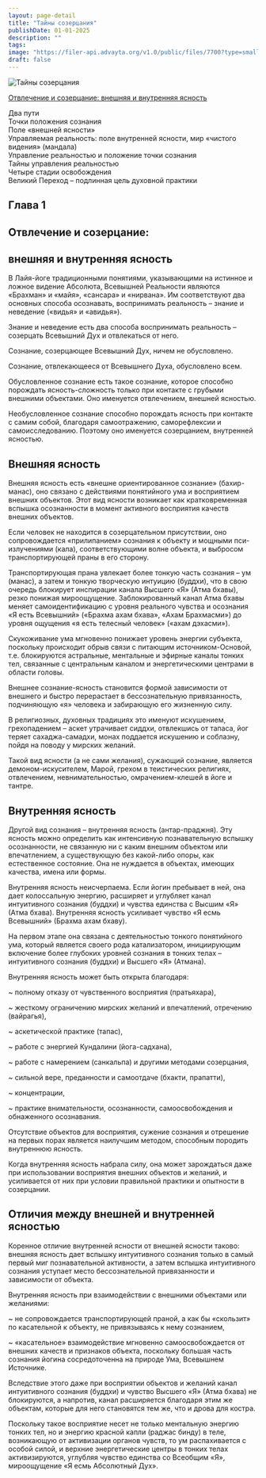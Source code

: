 ```yaml
---
layout: page-detail
title: "Тайны созерцания"
publishDate: 01-01-2025
description: ""
tags:
image: "https://filer-api.advayta.org/v1.0/public/files/7700?type=small"
draft: false
---
```


![Тайны созерцания](https://filer-api.advayta.org/v1.0/public/files/7700?size=medium)

[Отвлечение и созерцание: внешняя и внутренняя ясность](#1)   

 Два пути   
 Точки положения сознания   
 Поле «внешней ясности»   
 Управляемая реальность: поле внутренней ясности, мир «чистого видения» (мандала)   
 Управление реальностью и положение точки сознания   
 Тайны управления реальностью   
 Четыре стадии освобождения   
 Великий Переход – подлинная цель духовной практики 

## Глава 1
## Отвлечение и созерцание: 
## внешняя и внутренняя ясность
 В Лайя-йоге традиционными понятиями, указывающими на истинное и ложное видение Абсолюта, Всевышней Реальности являются «Брахман» и «майя», «сансара» и «нирвана». Им соответствуют два основных способа осознавать, воспринимать реальность – знание и неведение («видья» и «авидья»).

 Знание и неведение есть два способа воспринимать реальность – созерцать Всевышний Дух и отвлекаться от него. 

 Сознание, созерцающее Всевышний Дух, ничем не обусловлено. 

 Сознание, отвлекающееся от Всевышнего Духа, обусловлено всем. 

 Обусловленное сознание есть такое сознание, которое способно порождать ясность-сложность только при контакте с грубыми внешними объектами. Оно именуется отвлечением, внешней ясностью.

 Необусловленное сознание способно порождать ясность при контакте с самим собой, благодаря самоотражению, саморефлексии и самоисследованию. Поэтому оно именуется созерцанием, внутренней ясностью.

## Внешняя ясность
 Внешняя ясность есть «внешне ориентированное сознание» (бахир-манас), оно связано с действиями понятийного ума и восприятием внешних объектов. Этот вид ясности возникает как кратковременная вспышка осознанности в момент активного восприятия качеств внешних объектов.

 Если человек не находится в созерцательном присутствии, оно сопровождается «прилипанием» сознания к объекту и мощными пси-излучениями (кала), соответствующими волне объекта, и выбросом транспортирующей праны в его сторону.

 Транспортирующая прана увлекает более тонкую часть сознания – ум (манас), а затем и тонкую творческую интуицию (буддхи), что в свою очередь блокирует инспирации канала Высшего «Я» (Атма бхавы), резко понижая мироощущение. Заблокированный канал Атма бхавы меняет самоидентификацию с уровня реального чувства и осознания «Я есть Всевышний» («Брахма ахам бхава», «Ахам Брахмасми») до уровня ощущения «я есть телесный человек» («ахам дэхасми»).

 Скукоживание ума мгновенно понижает уровень энергии субъекта, поскольку происходит обрыв связи с питающим источником-Основой, т.е. блокируются астральные, ментальные и эфирные каналы тонких тел, связанные с центральным каналом и энергетическими центрами в области головы. 

 Внешнее сознание-ясность становится формой зависимости от внешнего и быстро перерастает в бессознательную привязанность, подчиняющую «я» человека и забирающую его жизненную силу.

 В религиозных, духовных традициях это именуют искушением, грехопадением – аскет утрачивает сиддхи, отвлекшись от тапаса, йог теряет сахаджа-самадхи, монах поддается искушению и соблазну, пойдя на поводу у мирских желаний. 

 Такой вид ясности (а не сами желания), сужающий сознание, является демоном-искусителем, Марой, грехом в теистических религиях, отвлечением, невнимательностью, омрачением-клешей в йоге и тантре.

## Внутренняя ясность
 Другой вид сознания – внутренняя ясность (антар-праджня). Эту ясность можно определить как интенсивную познавательную вспышку осознанности, не связанную ни с каким внешним объектом или впечатлением, а существующую без какой-либо опоры, как естественное состояние. Она не нуждается в объектах, имеющих качества, имена или формы.

 Внутренняя ясность неисчерпаема. Если йогин пребывает в ней, она дает колоссальную энергию, расширяет и углубляет канал интуитивного сознания (буддхи) и чувства единства с Высшим «Я» (Атма бхава). Внутренняя ясность усиливает чувство «Я есмь Всевышний» (Брахма ахам бхаву).

 На первом этапе она связана с деятельностью тонкого понятийного ума, который является своего рода катализатором, инициирующим включение более глубоких уровней сознания в тонких телах – интуитивного сознания (буддхи) и Высшего «Я» (Атмана).

 Внутренняя ясность может быть открыта благодаря:

 \~ полному отказу от чувственного восприятия (пратьяхара),

 \~ жесткому ограничению мирских желаний и впечатлений, отречению (вайрагья),

 \~ аскетической практике (тапас),

 \~ работе с энергией Кундалини (йога-садхана),

 \~ работе с намерением (санкальпа) и другими методами созерцания,

 \~ сильной вере, преданности и самоотдаче (бхакти, прапатти),

 \~ концентрации,

 \~ практике внимательности, осознанности, самоосвобождения и обнаженного осознавания.

 Отсутствие объектов для восприятия, сужение сознания и отрешение на первых порах является наилучшим методом, способным породить внутреннюю ясность.

 Когда внутренняя ясность набрала силу, она может зарождаться даже при использовании восприятия внешних объектов и желаний, и усиливается от них при условии правильной практики и опытности в созерцании.

## Отличия между внешней и внутренней ясностью
 Коренное отличие внутренней ясности от внешней ясности таково: внешняя ясность дает вспышку интуитивного сознания только в самый первый миг познавательной активности, а затем вспышка интуитивного сознания уступает место бессознательной привязанности и зависимости от объекта. 

 Внутренняя ясность при взаимодействии с внешними объектами или желаниями:

 \~ не сопровождается транспортирующей праной, а как бы «скользит» по касательной к объекту, не привязываясь к нему сознанием,

 \~ «касательное» взаимодействие мгновенно самоосвобождается от внешних качеств и признаков объекта, поскольку большая часть сознания йогина сосредоточенна на природе Ума, Всевышнем Источнике.

 Вследствие этого даже при восприятии объектов и желаний канал интуитивного сознания (буддхи) и чувство Высшего «Я» (Атма бхава) не блокируются, а напротив, канал расширяется благодаря этим же объектам, которые для него становятся тем же, что и дрова для костра.

 Поскольку такое восприятие несет не только ментальную энергию тонких тел, но и энергию красной капли (раджас бинду) в теле, возникающую от активизации органов чувств, то ум распахивается с особой силой, и верхние энергетические центры в тонких телах активизируются, углубляя чувство единства со Всеобщим «Я», мироощущение «Я есмь Абсолютный Дух».
